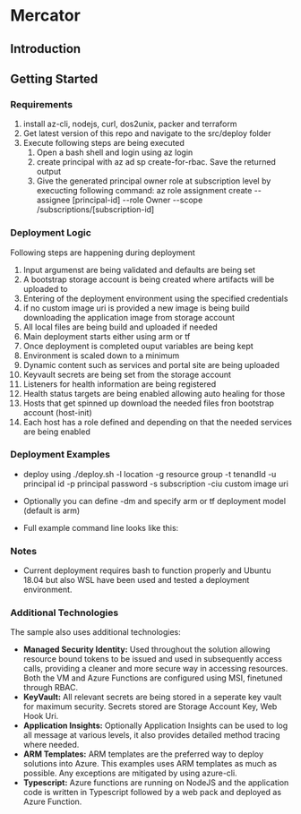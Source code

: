 # Mercator

## Introduction

## Getting Started

### Requirements

1. install az-cli, nodejs, curl, dos2unix, packer and terraform
2. Get latest version of this repo and navigate to the src/deploy folder
3. Execute following steps are being executed
    1. Open a bash shell and login using az login
    2. create principal with az ad sp create-for-rbac. Save the returned output
    3. Give the generated principal owner role at subscription level by execucting following command: az role assignment create --assignee [principal-id] --role Owner --scope /subscriptions/[subscription-id]
    
### Deployment Logic

Following steps are happening during deployment

1. Input argumenst are being validated and defaults are being set
2. A bootstrap storage account is being created where artifacts will be uploaded to
3. Entering of the deployment environment using the specified credentials
4. if no custom image uri is provided a new image is being build downloading the application image from storage account
5. All local files are being build and uploaded if needed
6. Main deployment starts either using arm or tf
7. Once deployment is completed ouput variables are being kept
8. Environment is scaled down to a minimum
9. Dynamic content such as services and portal site are being uploaded
10. Keyvault secrets are being set from the storage account
11. Listeners for health information are being registered
12. Health status targets are being enabled allowing auto healing for those
15. Hosts that get spinned up download the needed files fron bootstrap account (host-init)
16. Each host has a role defined and depending on that the needed services are being enabled

### Deployment Examples

* deploy using ./deploy.sh -l location -g resource group -t tenandId -u principal id -p principal password -s subscription -ciu custom image uri
* Optionally you can define -dm and specify arm or tf deployment model (default is arm)

* Full example command line looks like this:

### Notes

* Current deployment requires bash to function properly and Ubuntu 18.04 but also WSL have been used and tested a deployment environment.

### Additional Technologies

The sample also uses additional technologies:

* __Managed Security Identity:__ Used throughout the solution allowing resource bound tokens to be issued and used in subsequently access calls, providing a cleaner and more secure way in accessing resources. Both the VM and Azure Functions are configured using MSI, finetuned through RBAC.
* __KeyVault:__ All relevant secrets are being stored in a seperate key vault for maximum security. Secrets stored are Storage Account Key, Web Hook Uri.
* __Application Insights:__ Optionally Application Insights can be used to log all message at various levels, it also provides detailed method tracing where needed.  
* __ARM Templates:__ ARM templates are the preferred way to deploy solutions into Azure. This examples uses ARM templates as much as possible. Any exceptions are mitigated by using azure-cli.
* __Typescript:__ Azure functions are running on NodeJS and the application code is written in Typescript followed by a web pack and deployed as Azure Function.
